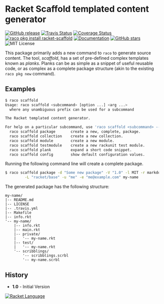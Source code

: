 # Racket Scaffold templated content generator

[![GitHub release](https://img.shields.io/github/release/johnstonskj/racket-scaffold.svg?style=flat-square)](https://github.com/johnstonskj/racket-scaffold/releases)
[![Travis Status](https://travis-ci.org/johnstonskj/racket-scaffold.svg)](https://www.travis-ci.org/johnstonskj/racket-scaffold)
[![Coverage Status](https://coveralls.io/repos/github/johnstonskj/racket-scaffold/badge.svg?branch=master)](https://coveralls.io/github/johnstonskj/racket-scaffold?branch=master)
[![raco pkg install racket-scaffold](https://img.shields.io/badge/raco%20pkg%20install-racket--scaffold-blue.svg)](http://pkgs.racket-lang.org/package/racket-scaffold)
[![Documentation](https://img.shields.io/badge/raco%20docs-racket--scaffold-blue.svg)](http://docs.racket-lang.org/racket-scaffold/index.html)
[![GitHub stars](https://img.shields.io/github/stars/johnstonskj/racket-scaffold.svg)](https://github.com/johnstonskj/racket-scaffold/stargazers)
![MIT License](https://img.shields.io/badge/license-MIT-118811.svg)

This package primarily adds a new command to `raco` to generate source
content. The tool, *scaffold*, has a set of pre-defined complex templates
known as *planks*. Planks can be as simple as a snippet of useful reusable
code, or as complex as a complete package structure (akin to the existing
`raco pkg new` command).


## Examples

```bash
$ raco scaffold
Usage: raco scaffold <subcommand> [option ...] <arg ...>
  where any unambiguous prefix can be used for a subcommand

The Racket templated content generator.

For help on a particular subcommand, use 'raco scaffold <subcommand> --help'
  raco scaffold package       create a new, complete, package.
  raco scaffold collection    create a new collection.
  raco scaffold module        create a new module.
  raco scaffold testmodule    create a new rackunit test module.
  raco scaffold plank         expand a short code snippet.
  raco scaffold config        show default configuration values.
```

Running the following command line will create a complete package.

```bash
$ raco scaffold package -d "Some new package" -V "1.0" -l MIT -r markdown \
         -L "racket/base" -u "me" -e "me@example.com" my-name
```

The generated package has the following structure:

```
my-name/
|-- README.md 
|-- LICENSE
|-- .travis.yml
|-- Makefile
|-- info.rkt
'-- my-name/
    |-- info.rkt
    |-- main.rkt
    |-- private/
    |   '-- my-name.rkt
    |-- test/
    |   '-- my-name.rkt
    '-- scribblings/
        '-- scribblings.scrbl
        '-- my-name.scrbl
```

## History

* **1.0** - Initial Version

[![Racket Language](https://racket-lang.org/logo-and-text-1-2.png)](https://racket-lang.org/)
